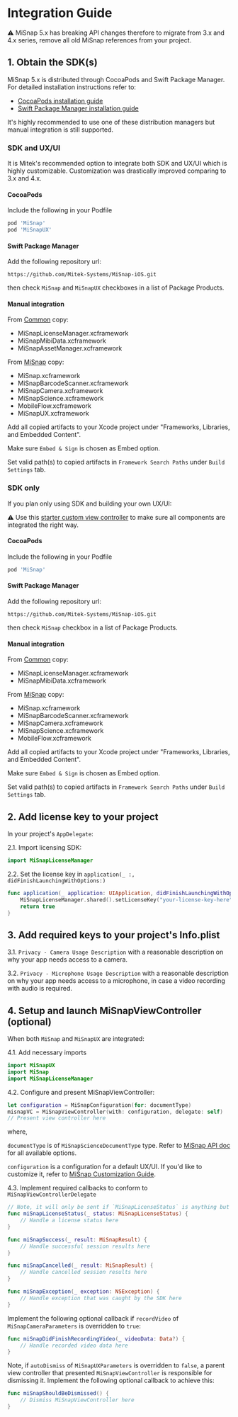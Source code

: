 # Integration Guide

:warning: MiSnap 5.x has breaking API changes therefore to migrate from 3.x and 4.x series, remove all old MiSnap references from your project.

## 1. Obtain the SDK(s)
MiSnap 5.x is distributed through CocoaPods and Swift Package Manager. For detailed installation instructions refer to:
* [CocoaPods installation guide](https://guides.cocoapods.org/using/using-cocoapods.html)
* [Swift Package Manager installation guide](https://developer.apple.com/documentation/swift_packages/adding_package_dependencies_to_your_app)

It's highly recommended to use one of these distribution managers but manual integration is still supported.

### SDK and UX/UI
It is Mitek's recommended option to integrate both SDK and UX/UI which is highly customizable. Customization was drastically improved comparing to 3.x and 4.x.

#### CocoaPods

Include the following in your Podfile

```Ruby
pod 'MiSnap'
pod 'MiSnapUX'
```
#### Swift Package Manager

Add the following repository url:

`https://github.com/Mitek-Systems/MiSnap-iOS.git`

then check `MiSnap` and `MiSnapUX` checkboxes in a list of Package Products.

#### Manual integration

From [Common](../../../SDKs/Common) copy:
* MiSnapLicenseManager.xcframework
* MiSnapMibiData.xcframework
* MiSnapAssetManager.xcframework

From [MiSnap](../../../SDKs/MiSnap) copy:
* MiSnap.xcframework
* MiSnapBarcodeScanner.xcframework
* MiSnapCamera.xcframework
* MiSnapScience.xcframework
* MobileFlow.xcframework
* MiSnapUX.xcframework

Add all copied artifacts to your Xcode project under "Frameworks, Libraries, and Embedded Content". 

Make sure `Embed & Sign` is chosen as Embed option.

Set valid path(s) to copied artifacts in `Framework Search Paths` under `Build Settings` tab.

### SDK only

If you plan only using SDK and building your own UX/UI:

:warning: Use this [starter custom view controller](../../../Examples/Snippets/MiSnap/CustomViewController.swift) to make sure all components are integrated the right way.

#### CocoaPods

Include the following in your Podfile

```Ruby
pod 'MiSnap'
```
#### Swift Package Manager

Add the following repository url:

`https://github.com/Mitek-Systems/MiSnap-iOS.git`

then check `MiSnap` checkbox in a list of Package Products.

#### Manual integration

From [Common](../../../SDKs/Common) copy:
* MiSnapLicenseManager.xcframework
* MiSnapMibiData.xcframework

From [MiSnap](../../../SDKs/MiSnap) copy:
* MiSnap.xcframework
* MiSnapBarcodeScanner.xcframework
* MiSnapCamera.xcframework
* MiSnapScience.xcframework
* MobileFlow.xcframework

Add all copied artifacts to your Xcode project under "Frameworks, Libraries, and Embedded Content". 

Make sure `Embed & Sign` is chosen as Embed option.

Set valid path(s) to copied artifacts in `Framework Search Paths` under `Build Settings` tab.

## 2. Add license key to your project

In your project's `AppDelegate`:

2.1. Import licensing SDK:
```Swift
import MiSnapLicenseManager
```
2.2. Set the license key in `application(_ :, didFinishLaunchingWithOptions:)`

```Swift
func application(_ application: UIApplication, didFinishLaunchingWithOptions launchOptions: [UIApplication.LaunchOptionsKey: Any]?) -> Bool {
    MiSnapLicenseManager.shared().setLicenseKey("your-license-key-here")
    return true
}
```

## 3. Add required keys to your project's Info.plist

3.1. `Privacy - Camera Usage Description` with a reasonable description on why your app needs access to a camera.

3.2. `Privacy - Microphone Usage Description` with a reasonable description on why your app needs access to a microphone, in case a video recording with audio is required.

## 4. Setup and launch MiSnapViewController (optional)

When both `MiSnap` and `MiSnapUX` are integrated:

4.1. Add necessary imports
```Swift
import MiSnapUX
import MiSnap
import MiSnapLicenseManager
```
4.2. Configure and present MiSnapViewController:
```Swift
let configuration = MiSnapConfiguration(for: documentType)
misnapVC = MiSnapViewController(with: configuration, delegate: self)
// Present view controller here
```
where,

`documentType` is of `MiSnapScienceDocumentType` type. Refer to [MiSnap API doc](https://htmlpreview.github.io/?https://github.com/Mitek-Systems/MiSnap-iOS/blob/main/Docs/API/MiSnap/MiSnap/Enums/MiSnapScienceDocumentType.html) for all available options.

`configuration` is a configuration for a default UX/UI. If you'd like to customize it, refer to [MiSnap Customization Guide](customization_guide.md).

4.3. Implement required callbacks to conform to `MiSnapViewControllerDelegate`

```Swift
// Note, it will only be sent if `MiSnapLicenseStatus` is anything but `.valid`
func miSnapLicenseStatus(_ status: MiSnapLicenseStatus) {
    // Handle a license status here
}

func miSnapSuccess(_ result: MiSnapResult) {
    // Handle successful session results here
}

func miSnapCancelled(_ result: MiSnapResult) {
    // Handle cancelled session results here 
}

func miSnapException(_ exception: NSException) {
    // Handle exception that was caught by the SDK here
}
```
Implement the following optional callback if `recordVideo` of `MiSnapCameraParameters` is overridden to `true`:
```Swift
func miSnapDidFinishRecordingVideo(_ videoData: Data?) {
    // Handle recorded video data here
}
```
Note, if `autoDismiss` of `MiSnapUXParameters` is overridden to `false`, a parent view controller that presented `MiSnapViewController` is responsible for dismissing it. Implement the following optional callback to achieve this:
```Swift
func miSnapShouldBeDismissed() {
    // Dismiss MiSnapViewController here
}
```

